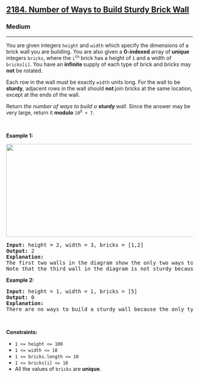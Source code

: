 <h2><a href="https://leetcode.com/problems/number-of-ways-to-build-sturdy-brick-wall/">2184. Number of Ways to Build Sturdy Brick Wall</a></h2><h3>Medium</h3><hr><div><p>You are given integers <code>height</code> and <code>width</code> which specify the dimensions of a brick wall you are building. You are also given a <strong>0-indexed</strong> array of <strong>unique</strong> integers <code>bricks</code>, where the <code>i<sup>th</sup></code> brick has a height of <code>1</code> and a width of <code>bricks[i]</code>. You have an <strong>infinite </strong>supply of each type of brick and bricks may <strong>not</strong> be rotated.</p>

<p>Each row in the wall must be exactly <code>width</code> units long. For the wall to be <strong>sturdy</strong>, adjacent rows in the wall should <strong>not </strong>join bricks at the same location, except at the ends of the wall.</p>

<p>Return <em>the number of ways to build a <strong>sturdy </strong>wall.</em> Since the answer may be very large, return it <strong>modulo</strong> <code>10<sup>9</sup> + 7</code>.</p>

<p>&nbsp;</p>
<p><strong class="example">Example 1:</strong></p>
<img src="https://assets.leetcode.com/uploads/2022/02/20/image-20220220190749-1.png" style="width: 919px; height: 250px;">
<pre><strong>Input:</strong> height = 2, width = 3, bricks = [1,2]
<strong>Output:</strong> 2
<strong>Explanation:</strong>
The first two walls in the diagram show the only two ways to build a sturdy brick wall.
Note that the third wall in the diagram is not sturdy because adjacent rows join bricks 2 units from the left.
</pre>

<p><strong class="example">Example 2:</strong></p>

<pre><strong>Input:</strong> height = 1, width = 1, bricks = [5]
<strong>Output:</strong> 0
<strong>Explanation:</strong>
There are no ways to build a sturdy wall because the only type of brick we have is longer than the width of the wall.
</pre>

<p>&nbsp;</p>
<p><strong>Constraints:</strong></p>

<ul>
	<li><code>1 &lt;= height &lt;= 100</code></li>
	<li><code>1 &lt;= width &lt;= 10</code></li>
	<li><code>1 &lt;= bricks.length &lt;= 10</code></li>
	<li><code>1 &lt;= bricks[i] &lt;= 10</code></li>
	<li>All the values of <code>bricks</code> are <strong>unique</strong>.</li>
</ul>
</div>